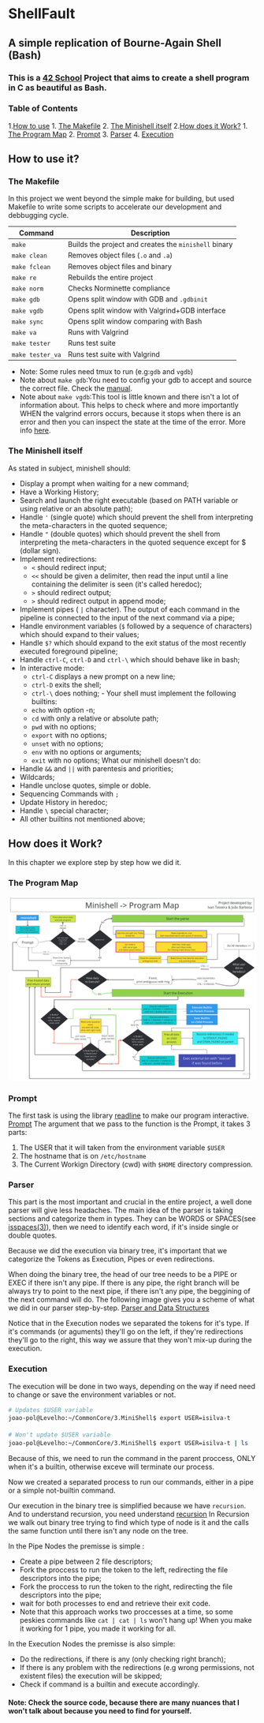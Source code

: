 # ShellFault
## A simple replication of Bourne-Again Shell (Bash)

### This is a [42 School]() Project that aims to create a shell program in C as beautiful as Bash.

### Table of Contents

   1.[How to use](#How-to-use-it?)
      1. [The Makefile](#The-Makefile)
      2. [The Minishell itself](#The-Minishell-itself)
   2.[How does it Work?](#How-does-it-Work?)
      1. [The Program Map](#The-Program-Map)
      2. [Prompt](#Prompt)
      3. [Parser](#Parser)
      4. [Execution](#Execution)


## How to use it?

### The Makefile

In this project we went beyond the simple make for building, but used Makefile to write some scripts to accelerate our development and debbugging cycle.

| Command | Description |
|---------|-------------|
| `make` | Builds the project and creates the `minishell` binary |
| `make clean` | Removes object files (`.o` and `.a`) |
| `make fclean` | Removes object files and binary |
| `make re` | Rebuilds the entire project |
| `make norm` | Checks Norminette compliance |
| `make gdb` | Opens split window with GDB and `.gdbinit` |
| `make vgdb` | Opens split window with Valgrind+GDB interface |
| `make sync` | Opens split window comparing with Bash |
| `make va` | Runs with Valgrind |
| `make tester` | Runs test suite |
| `make tester_va` | Runs test suite with Valgrind |

 * Note: Some rules need tmux to run (e.g:`gdb` and `vgdb`)
 * Note about `make gdb`:You need to config your gdb to accept and source the correct file. Check the [manual](https://man7.org/linux/man-pages/man5/gdbinit.5.html).
 * Note about `make vgdb`:This tool is little known and there isn't a lot of information about. This helps to check where and more importantly WHEN the valgrind errors occurs, because it stops when there is an error and then you can inspect the state at the time of the error. More info [here](https://developers.redhat.com/articles/2021/11/01/debug-memory-errors-valgrind-and-gdb#using_valgrind_and_gdb_together).

### The Minishell itself

As stated in subject, minishell should:
   - Display a prompt when waiting for a new command;
   - Have a Working History;
   - Search and launch the right executable (based on PATH variable or using relative or an absolute path);
   - Handle `'` (single quote) which should prevent the shell from interpreting the meta-characters in the quoted sequence;
   - Handle `"` (double quotes) which should prevent the shell from interpreting the meta-characters in the quoted sequence except for $ (dollar sign).
   - Implement redirections:
      - `<` should redirect input;
      - `<<` should be given a delimiter, then read the input until a line containing the delimiter is seen (it's called heredoc);
      - `>` should redirect output;
      - `>` should redirect output in append mode;
   - Implement pipes ( `|` character). The output of each command in the pipeline is connected to the input of the next command via a pipe;
   - Handle environment variables (`$` followed by a sequence of characters) which should expand to their values;
   - Handle `$?` which should expand to the exit status of the most recently executed foreground pipeline;
   - Handle `ctrl-C`, `ctrl-D` and `ctrl-\` which should behave like in bash;
   - In interactive mode:
      - `ctrl-C` displays a new prompt on a new line;
      - `ctrl-D` exits the shell;
      - `ctrl-\` does nothing;
    - Your shell must implement the following builtins:
      - `echo` with option -n;
      - `cd` with only a relative or absolute path;
      - `pwd` with no options;
      - `export` with no options;
      - `unset` with no options;
      - `env` with no options or arguments;
      - `exit` with no options;
What our minishell doesn't do:
   - Handle `&&` and `||` with parentesis and priorities;
   - Wildcards;
   - Handle unclose quotes, simple or doble.
   - Sequencing Commands with `;`
   - Update History in heredoc;
   - Handle `\` special character;
   - All other builtins not mentioned above;

## How does it Work?

In this chapter we explore step by step how we did it.

### The Program Map

![Program_Map](assets/Program_Map.png)

### Prompt
The first task is using the library [readline](https://www.man7.org/linux/man-pages/man3/readline.3.html) to make our program interactive.
[Prompt](assets/Prompt.png)
The argument that we pass to the function is the Prompt, it takes 3 parts:
   1. The USER that it will taken from the environment variable `$USER`
   2. The hostname that is on `/etc/hostname`
   3. The Current Workign Directory (cwd) with `$HOME` directory compression.

### Parser

This part is the most important and crucial in the entire project, a well done parser will give less headaches.
The main idea of the parser is taking sections and categorize them in types. They can be WORDS or SPACES(see [isspaces(3)](https://man.openbsd.org/isspace.3)), then we need to identify each word, if it's inside single or double quotes.

Because we did the execution via binary tree, it's important that we categorize the Tokens as Execution, Pipes or even redirections.

When doing the binary tree, the head of our tree needs to be a PIPE or EXEC if there isn't any pipe.
If there is any pipe, the right branch will be always try to point to the next pipe, if there isn't any pipe, the beggining of the next command will do.
The following image gives you a scheme of what we did in our parser step-by-step.
[Parser and Data Structures](assets/Parser_and_DataStructure.png)

Notice that in the Execution nodes we separated the tokens for it's type. If it's commands (or aguments) they'll go on the left, if they're redirections they'll go to the right, this way we assure that they won't mix-up during the execution.

### Execution
The execution will be done in two ways, depending on the way if need need to change or save the environment variables or not.

``` bash
# Updates $USER variable
joao-pol@Levelho:~/CommonCore/3.MiniShell$ export USER=isilva-t

# Won't update $USER variable
joao-pol@Levelho:~/CommonCore/3.MiniShell$ export USER=isilva-t | ls
```

Because of this, we need to run the command in the parent proccess, ONLY when it's a builtin, otherwise exceve will terminate our process.

Now we created a separated process to run our commands, either in a pipe or a simple not-builtin command.

Our execution in the binary tree is simplified because we have `recursion`. And to understand recursion, you need understand [recursion](https://www.youtube.com/watch?v=rf60MejMz3E)
In Recursion we walk out binary tree trying to find which type of node is it and the calls the same function until there isn't any node on the tree.

In the Pipe Nodes the premisse is simple :
   - Create a pipe between 2 file descriptors;
   - Fork the proccess to run the token to the left, redirecting the file descriptors into the pipe;
   - Fork the proccess to run the token to the right, redirecting the file descriptors into the pipe;
   - wait for both processes to end and retrieve their exit code.
   - Note that this approach works two proccesses at a time, so some peskies commands like `cat | cat | ls` won't hang up! When you make it working for 1 pipe, you made it working for all.

In the Execution Nodes the premisse is also simple:
   - Do the redirections, if there is any (only checking right branch);
   - If there is any problem with the redirections (e.g wrong permissions, not existent files) the execution will be skipped;
   - Check if command is a builtin and execute accordingly.

#### Note: Check the source code, because there are many nuances that I won't talk about because you need to find for yourself.








